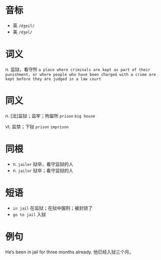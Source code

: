 # 音标

- 英 `/dʒeil/`
- 美 `/dʒel/`

# 词义

n. 监狱，看守所
`a place where criminals are kept as part of their punishment, or where people who have been charged with a crime are kept before they are judged in a law court`

# 同义

n. [法]监狱；监牢；拘留所
`prison` `big house`

vt. 监禁；下狱
`prison` `imprison`

# 同根

- n. `jailer` 狱卒，看守监狱的人
- n. `jailor` 狱卒；看守监狱的人

# 短语

- `in jail` 在监狱；在狱中服刑；被封锁了
- `go to jail` 入狱

# 例句

He’s been in jail for three months already.
他已经入狱三个月。


